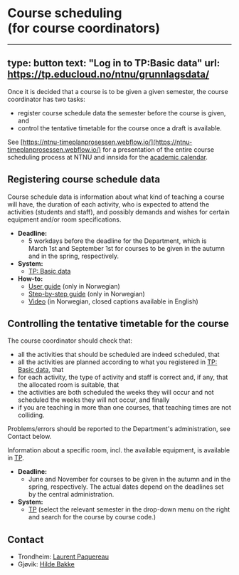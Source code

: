 # Course scheduling (for course coordinators)

---
type: button
text: "Log in to TP:Basic data"
url: https://tp.educloud.no/ntnu/grunnlagsdata/
---


Once it is decided that a course is to be given a given semester, the course coordinator has two tasks:
- register course schedule data the semester before the course is given, and
- control the tentative timetable for the course once a draft is available.

See [https://ntnu-timeplanprosessen.webflow.io/](https://ntnu-timeplanprosessen.webflow.io/) for a presentation of the entire course scheduling process at NTNU and innsida for the [academic calendar](https://i.ntnu.no/studiekalender).


## Registering course schedule data

Course schedule data is information about what kind of teaching a course will have, the duration of each activity, who is expected to attend the activities (students and staff), and possibly demands and wishes for certain equipment and/or room specifications. 

* **Deadline:**
    - 5 workdays before the deadline for the Department, which is March 1st and September 1st for courses to be given in the autumn and in the spring, respectively.
* **System:**
    - [TP: Basic data](https://tp.educloud.no/ntnu/grunnlagsdata/) 
* **How-to:** 
    - [User guide](https://i.ntnu.no/wiki/-/wiki/Norsk/TP+-+Brukerveiledning+for+innmelding+av+timeplandata) (only in Norwegian)
    - [Step-by-step guide](https://www.bott-samarbeidet.no/fagsamarbeid/studie-bott/tp/veiledninger/grunnlagsdata/trinnvis-trinn-1.html) (only in Norwegian)
    - [Video](https://youtu.be/CIapIELkHTc) (in Norwegian, closed captions available in English)

    
## Controlling the tentative timetable for the course

The course coordinator should check that:
- all the activities that should be scheduled are indeed scheduled, that
- all the activities are planned according to what you registered in [TP: Basic data](https://tp.educloud.no/ntnu/grunnlagsdata/), that
- for each activity, the type of activity and staff is correct and, if any, that the allocated room is suitable, that
- the activities are both scheduled the weeks they will occur and not scheduled the weeks they will not occur, and finally
- if you are teaching in more than one courses, that teaching times are not colliding.

Problems/errors should be reported to the Department's administration, see Contact below.

Information about a specific room, incl. the available equipment, is available in [TP](https://tp.educloud.no/ntnu/timeplan/?type=room). 

* **Deadline:**
    - June and November for courses to be given in the autumn and in the spring, respectively. The actual dates depend on the deadlines set by the central administration.
* **System:**
    - [TP](https://tp.educloud.no/ntnu/timeplan/emner.php?lang=en) (select the relevant semester in the drop-down menu on the right and search for the course by course code.)


## Contact

* Trondheim: [Laurent Paquereau](mailto:laurent.paquereau@ntnu.no)
* Gjøvik: [Hilde Bakke](mailto:hilde.bakke@ntnu.no)
